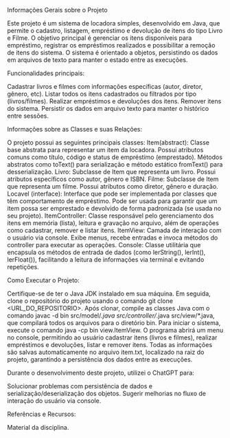Informações Gerais sobre o Projeto

Este projeto é um sistema de locadora simples, desenvolvido em Java, que permite o cadastro, listagem, empréstimo e devolução de itens do tipo Livro e Filme.
O objetivo principal é gerenciar os itens disponíveis para empréstimo, registrar os empréstimos realizados e possibilitar a remoção de itens do sistema.
O sistema é orientado a objetos, persistindo os dados em arquivos de texto para manter o estado entre as execuções.

Funcionalidades principais:

Cadastrar livros e filmes com informações específicas (autor, diretor, gênero, etc).
Listar todos os itens cadastrados ou filtrados por tipo (livros/filmes).
Realizar empréstimos e devoluções dos itens.
Remover itens do sistema.
Persistir os dados em arquivo texto para manter o histórico entre sessões.

Informações sobre as Classes e suas Relações:

O projeto possui as seguintes principais classes:
Item(abstract): Classe base abstrata para representar um item da locadora. Possui atributos comuns como título, código e status de empréstimo (emprestado).
Métodos abstratos como toText() para serialização e método estático fromText() para desserialização.
Livro: Subclasse de Item que representa um livro. Possui atributos específicos como autor, gênero e ISBN.
Filme: Subclasse de Item que representa um filme. Possui atributos como diretor, gênero e duração.
Locavel (interface): Interface que pode ser implementada por classes que têm comportamento de empréstimo. Pode ser usada para garantir que um item possa ser emprestado e devolvido de forma padronizada (se usada no seu projeto).
ItemController: Classe responsável pelo gerenciamento dos itens em memória (lista), leitura e gravação no arquivo, além de operações como cadastrar, remover e listar itens.
ItemView: Camada de interação com o usuário via console. Exibe menus, recebe entradas e invoca métodos do controller para executar as operações.
Console: Classe utilitária que encapsula os métodos de entrada de dados (como lerString(), lerInt(), lerFloat()), facilitando a leitura de informações via terminal e evitando repetições.

Como Executar o Projeto:

Certifique-se de ter o Java JDK instalado em sua máquina. Em seguida, clone o repositório do projeto usando o comando git clone <URL_DO_REPOSITORIO>. Após clonar, compile as classes Java com o comando javac -d bin src/model/*.java src/controller/*.java src/view/*.java, que compilará todos os arquivos para o diretório bin. Para iniciar o sistema, execute o comando java -cp bin view.ItemView. O programa abrirá um menu no console, permitindo ao usuário cadastrar itens (livros e filmes), realizar empréstimos e devoluções, listar e remover itens. Todas as informações são salvas automaticamente no arquivo item.txt, localizado na raiz do projeto, garantindo a persistência dos dados entre as execuções.

Durante o desenvolvimento deste projeto, utilizei o ChatGPT para:

Solucionar problemas com persistência de dados e serialização/deserialização dos objetos.
Sugerir melhorias no fluxo de interação do usuário via console.

Referências e Recursos:

Material da disciplina.